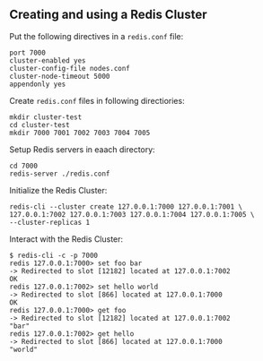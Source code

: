 ## Creating and using a Redis Cluster

Put the following directives in a `redis.conf` file:

```
port 7000
cluster-enabled yes
cluster-config-file nodes.conf
cluster-node-timeout 5000
appendonly yes
```

Create `redis.conf` files in following directiories:

```
mkdir cluster-test
cd cluster-test
mkdir 7000 7001 7002 7003 7004 7005
```

Setup Redis servers in eaach directory:

```
cd 7000
redis-server ./redis.conf
```

Initialize the Redis Cluster:

```
redis-cli --cluster create 127.0.0.1:7000 127.0.0.1:7001 \
127.0.0.1:7002 127.0.0.1:7003 127.0.0.1:7004 127.0.0.1:7005 \
--cluster-replicas 1
```

Interact with the Redis Cluster:

```
$ redis-cli -c -p 7000
redis 127.0.0.1:7000> set foo bar
-> Redirected to slot [12182] located at 127.0.0.1:7002
OK
redis 127.0.0.1:7002> set hello world
-> Redirected to slot [866] located at 127.0.0.1:7000
OK
redis 127.0.0.1:7000> get foo
-> Redirected to slot [12182] located at 127.0.0.1:7002
"bar"
redis 127.0.0.1:7002> get hello
-> Redirected to slot [866] located at 127.0.0.1:7000
"world"
```

